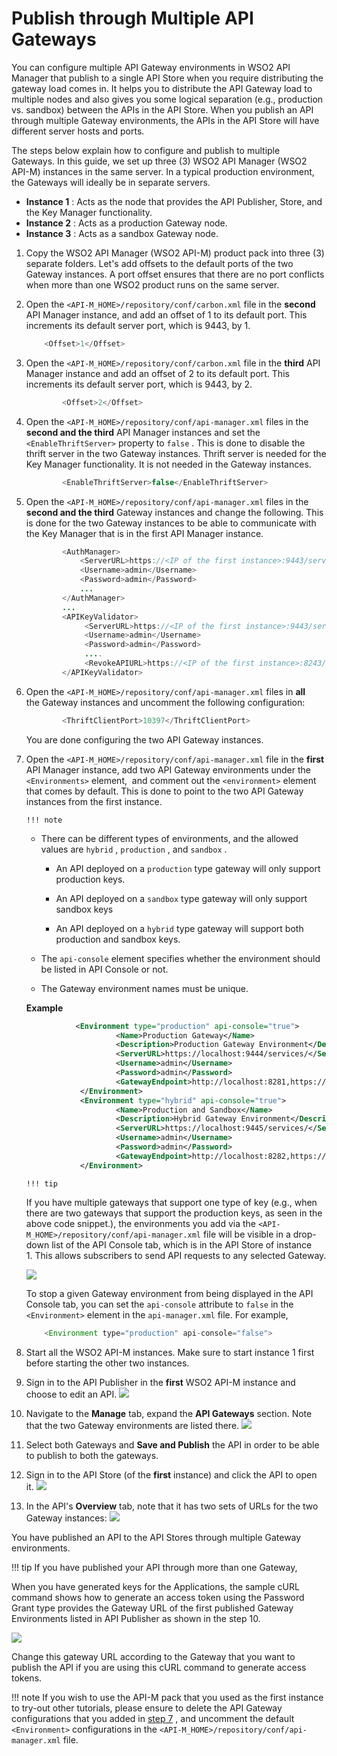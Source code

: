 # Publish through Multiple API Gateways

You can configure multiple API Gateway environments in WSO2 API Manager that publish to a single API Store when you require distributing the gateway load comes in. It helps you to distribute the API Gateway load to multiple nodes and also gives you some logical separation (e.g., production vs. sandbox) between the APIs in the API Store. When you publish an API through multiple Gateway environments, the APIs in the API Store will have different server hosts and ports.

The steps below explain how to configure and publish to multiple Gateways. In this guide, we set up three (3) WSO2 API Manager (WSO2 API-M) instances in the same server. In a typical production environment, the Gateways will ideally be in separate servers.

-   **Instance 1** : Acts as the node that provides the API Publisher, Store, and the Key Manager functionality.
-   **Instance 2** : Acts as a production Gateway node.
-   **Instance 3** : Acts as a sandbox Gateway node.

1.  Copy the WSO2 API Manager (WSO2 API-M) product pack into three (3) separate folders.
    Let's add offsets to the default ports of the two Gateway instances. A port offset ensures that there are no port conflicts when more than one WSO2 product runs on the same server.

2.  Open the `<API-M_HOME>/repository/conf/carbon.xml` file in the **second** API Manager instance, and add an offset of 1 to its default port. This increments its default server port, which is 9443, by 1.

    ``` java
        <Offset>1</Offset>
    ```

3.  Open the `<API-M_HOME>/repository/conf/carbon.xml` file in the **third** API Manager instance and add an offset of 2 to its default port. This increments its default server port, which is 9443, by 2.

    ``` java
            <Offset>2</Offset>
    ```

4.  Open the `<API-M_HOME>/repository/conf/api-manager.xml` files in the **second and the third** API Manager instances and set the `<EnableThriftServer>` property to `false` .
    This is done to disable the thrift server in the two Gateway instances. Thrift server is needed for the Key Manager functionality. It is not needed in the Gateway instances.

    ``` java
            <EnableThriftServer>false</EnableThriftServer>
    ```

5.  Open the `<API-M_HOME>/repository/conf/api-manager.xml` files in the **second and the third** Gateway instances and change the following.
    This is done for the two Gateway instances to be able to communicate with the Key Manager that is in the first API Manager instance.

    ``` java
            <AuthManager>
                <ServerURL>https://<IP of the first instance>:9443/services/</ServerURL>
                <Username>admin</Username>
                <Password>admin</Password>
                ...
            </AuthManager>
            ...
            <APIKeyValidator>
                 <ServerURL>https://<IP of the first instance>:9443/services/</ServerURL>
                 <Username>admin</Username>
                 <Password>admin</Password>
                 ....
                 <RevokeAPIURL>https://<IP of the first instance>:8243/revoke</RevokeAPIURL>
            </APIKeyValidator>
    ```

6.  Open the `<API-M_HOME>/repository/conf/api-manager.xml` files in **all** the Gateway instances and uncomment the following configuration:

    ``` java
            <ThriftClientPort>10397</ThriftClientPort>
    ```

    You are done configuring the two API Gateway instances.

7.  Open the `<API-M_HOME>/repository/conf/api-manager.xml` file in the **first** API Manager instance, add two API Gateway environments under the `<Environments>` element,  and comment out the `<environment>` element that comes by default.
    This is done to point to the two API Gateway instances from the first instance.

        !!! note
    -   There can be different types of environments, and the allowed values are `hybrid` , `production` , and `sandbox` .

        -   An API deployed on a `production` type gateway will only support production keys.

        -   An API deployed on a `sandbox` type gateway will only support sandbox keys

        -   An API deployed on a `hybrid` type gateway will support both production and sandbox keys.

    -   The `api-console` element specifies whether the environment should be listed in API Console or not.

    -   The Gateway environment names must be unique.


    **Example**

    ``` xml
               <Environment type="production" api-console="true">
                        <Name>Production Gateway</Name>
                        <Description>Production Gateway Environment</Description>
                        <ServerURL>https://localhost:9444/services/</ServerURL>
                        <Username>admin</Username>
                        <Password>admin</Password>
                        <GatewayEndpoint>http://localhost:8281,https://localhost:8244</GatewayEndpoint>
                </Environment>
                <Environment type="hybrid" api-console="true">
                        <Name>Production and Sandbox</Name>
                        <Description>Hybrid Gateway Environment</Description>
                        <ServerURL>https://localhost:9445/services/</ServerURL>
                        <Username>admin</Username>
                        <Password>admin</Password>
                        <GatewayEndpoint>http://localhost:8282,https://localhost:8245</GatewayEndpoint>
                </Environment>
    ```

        !!! tip
    If you have multiple gateways that support one type of key (e.g., when there are two gateways that support the production keys, as seen in the above code snippet.), the environments you add via the `<API-M_HOME>/repository/conf/api-manager.xml` file will be visible in a drop-down list of the API Console tab, which is in the API Store of instance 1. This allows subscribers to send API requests to any selected Gateway.

    ![](/assets/attachments/103332478/103332476.png)

    To stop a given Gateway environment from being displayed in the API Console tab, you can set the `api-console` attribute to `false` in the `<Environment>` element in the `api-manager.xml` file.
    For example,

    ``` java
        <Environment type="production" api-console="false">
    ```


8.  Start all the WSO2 API-M instances.
    Make sure to start instance 1 first before starting the other two instances.
9.  Sign in to the API Publisher in the **first** WSO2 API-M instance and choose to edit an API.
    ![](/assets/attachments/103332478/103332474.png)
10. Navigate to the **Manage** tab, expand the **API Gateways** section.
    Note that the two Gateway environments are listed there.
    ![](/assets/attachments/103332478/103332473.png)
11. Select both Gateways and **Save and Publish** the API in order to be able to publish to both the gateways.
12. Sign in to the API Store (of the **first** instance) and click the API to open it.
    ![](/assets/attachments/103332478/103332472.png)
13. In the API's **Overview** tab, note that it has two sets of URLs for the two Gateway instances:
    ![](/assets/attachments/103332478/103332475.png)

You have published an API to the API Stores through multiple Gateway environments.

!!! tip
If you have published your API through more than one Gateway,

When you have generated keys for the Applications, the sample cURL command shows how to generate an access token using the Password Grant type provides the Gateway URL of the first published Gateway Environments listed in API Publisher as shown in the step 10.

![](/assets/attachments/103332478/103332477.png)

Change this gateway URL according to the Gateway that you want to publish the API if you are using this cURL command to generate access tokens.

!!! note
If you wish to use the API-M pack that you used as the first instance to try-out other tutorials, please ensure to delete the API Gateway configurations that you added in [step 7](#PublishthroughMultipleAPIGateways-step6) , and uncomment the default `<Environment>` configurations in the `<API-M_HOME>/repository/conf/api-manager.xml` file.


